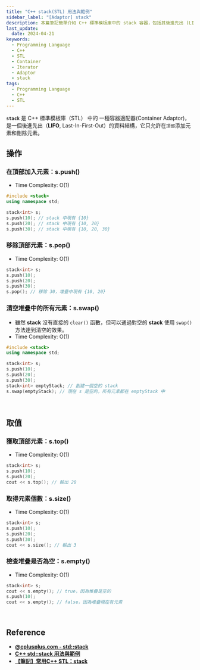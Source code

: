 ```yaml
---
title: "C++ stack(STL) 用法與範例"
sidebar_label: "[Adaptor] stack"
description: 本篇筆記簡單介紹 C++ 標準模板庫中的 stack 容器，包括其後進先出 (LIFO) 的資料結構特性。本文將提供多個示例，包含入堆、出堆等操作方法。
last_update:
  date: 2024-04-21
keywords:
  - Programming Language
  - C++
  - STL
  - Container
  - Iterator
  - Adaptor
  - stack
tags:
  - Programming Language
  - C++
  - STL
---
```


**`stack`** 是 C++ 標準模板庫（STL） 中的 一種容器適配器(Container Adaptor)，是一個後進先出（**LIFO**, Last-In-First-Out）的資料結構，它只允許在`頂部`添加元素和刪除元素。

## **操作**

### **在頂部加入元素：s.push()**

- Time Complexity: O(1)

```cpp
#include <stack>
using namespace std;

stack<int> s;
s.push(10); // stack 中現有 {10}
s.push(20); // stack 中現有 {10, 20}
s.push(30); // stack 中現有 {10, 20, 30}
```

### **移除頂部元素：s.pop()**

- Time Complexity: O(1)

```cpp
stack<int> s;
s.push(10);
s.push(20);
s.push(30);
s.pop(); // 移除 30，堆疊中現有 {10, 20}
```

### **清空堆疊中的所有元素：s.swap()**

- 雖然 **stack** 沒有直接的 `clear()` 函數，但可以通過對空的 **stack** 使用 `swap()` 方法達到清空的效果。
- Time Complexity: O(1)

```cpp
#include <stack>
using namespace std;

stack<int> s;
s.push(10);
s.push(20);
s.push(30);
stack<int> emptyStack; // 創建一個空的 stack
s.swap(emptyStack); // 現在 s 是空的，所有元素都在 emptyStack 中
```


<br/>


## **取值**

### **獲取頂部元素：s.top()**
- Time Complexity: O(1)

```cpp
stack<int> s;
s.push(10);
s.push(20);
cout << s.top(); // 輸出 20
```

### **取得元素個數：s.size()**
- Time Complexity: O(1)

```cpp
stack<int> s;
s.push(10);
s.push(20);
s.push(30);
cout << s.size(); // 輸出 3
```

### **檢查堆疊是否為空：s.empty()**
- Time Complexity: O(1)

```cpp
stack<int> s;
cout << s.empty(); // true，因為堆疊是空的
s.push(10);
cout << s.empty(); // false，因為堆疊現在有元素
```


<br/>


## **Reference**

- **[@cplusplus.com - std::stack](https://cplusplus.com/reference/stack/stack/)**
- **[C++ std::stack 用法與範例](https://shengyu7697.github.io/std-stack/)**
- **[【筆記】常用C++ STL：stack](https://yuihuang.com/cpp-stl-stack/)**